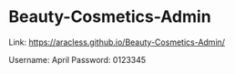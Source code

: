 # Beauty-Cosmetics-Admin

Link: https://aracless.github.io/Beauty-Cosmetics-Admin/


Username: April
Password: 0123345
